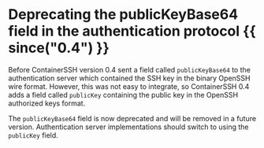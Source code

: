 <h1>Deprecating the publicKeyBase64 field in the authentication protocol {{ since("0.4") }}</h1>

Before ContainerSSH version 0.4 sent a field called `publicKeyBase64` to the authentication server which contained the SSH key in the binary OpenSSH wire format. However, this was not easy to integrate, so ContainerSSH 0.4 adds a field called `publicKey` containing the public key in the OpenSSH authorized keys format.

The `publicKeyBase64` field is now deprecated and will be removed in a future version. Authentication server implementations should switch to using the `publicKey` field.